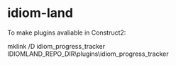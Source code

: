idiom-land
==========

To make plugins avaliable in Construct2:

mklink /D idiom_progress_tracker IDIOMLAND_REPO_DIR\plugins\idiom_progress_tracker

